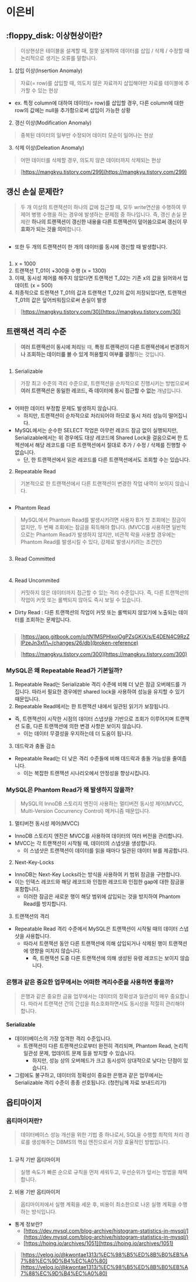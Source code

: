 # 이은비

## :floppy\_disk: 이상현상이란?

> 이상현상은 테이블을 설계할 때, 잘못 설계하여 데이터를 삽입 / 삭제 / 수정할 때 논리적으로 생기는 오류를 말합니다.

1. 삽입 이상(Insertion Anomaly)

> 자료(= row)를 삽입할 때, 의도치 않은 자료까지 삽입해야만 자료를 테이블에 추가할 수 있는 현상

* ex. 특정 column에 대하여 데이터(= row)를 삽입할 경우, 다른 column에 대한 row의 값에는 null을 추가함으로써 삽입이 가능한 상황

2. 갱신 이상(Modification Anomaly)

> 중복된 데이터의 일부만 수정되어 데이터 모순이 일어나는 현상

3. 삭제 이상(Deleation Anomaly)

> 어떤 데이터를 삭제할 경우, 의도치 않은 데이터까지 삭제되는 현상

> [https://mangkyu.tistory.com/299](https://mangkyu.tistory.com/299)

## 갱신 손실 문제란?

> 두 개 이상의 트랜잭션이 하나의 값에 접근할 때, 모두 write연산을 수행하여 무제어 병행 수행을 하는 경우에 발생하는 문제점 중 하나입니다. 즉, 갱신 손실 문제란 **하나의 트랜잭션이 갱신한 내용을 다른 트랜잭션이 덮어씀으로써 갱신이 무효화가 되는 것을 의미**합니다.

<figure><img src="../../../.gitbook/assets/image (131).png" alt=""><figcaption></figcaption></figure>

* 또한 두 개의 트랜잭션이 한 개의 데이터를 동시에 갱신할 때 발생합니다.

<figure><img src="../../../.gitbook/assets/image (132).png" alt=""><figcaption></figcaption></figure>

1. x = 1000
2. 트랜잭션 T\_01이 +300을 수행 (x = 1300)
3. 이때, 동시성 제어를 해주지 않았다면 트랜잭션 T\_02는 기존 x의 값을 읽어와서 업데이트 (x = 500)
4. 최종적으로 트랜잭션 T\_01의 값과 트랜잭션 T\_02의 값이 저장되었다면, 트랜잭션 T\_01의 값은 덮어씌워짐으로써 손실이 발생

> [https://mangkyu.tistory.com/30](https://mangkyu.tistory.com/30)

## 트랜잭션 격리 수준

> **여러 트랜잭션이 동시에 처리**될 때, **특정 트랜잭션이 다른 트랜잭션에서 변경하거나 조회하는 데이터를 볼 수 있게 허용할지 여부를 결정**하는 것입니다.

<figure><img src="../../../.gitbook/assets/image (133).png" alt=""><figcaption></figcaption></figure>

1. Serializable

> 가장 최고 수준의 격리 수준으로, 트랜잭션을 순차적으로 진행시키는 방법으로써 **여러 트랜잭션은 동일한 레코드, 즉 데이터에 동시 접근할 수 없는** 개념입니다.

<figure><img src="../../../.gitbook/assets/image (134).png" alt=""><figcaption></figcaption></figure>

* 어떠한 데이터 부정합 문제도 발생하지 않습니다.
  * 하지만, 트랜잭션이 순차적으로 처리되어야 하므로 동시 처리 성능이 떨어집니다.
* MySQL에서는 순수한 SELECT 작업은 아무런 레코드 잠금 없이 실행되지만, Serializable에서는 위 경우에도 대상 레코드에 Shared Lock을 걸음으로써 한 트젝션에서 해당 레코드를 다른 트랜잭션에서 절대로 추가 / 수정 / 삭제를 진행할 수 없습니다.
  * 단, 한 트랜잭션에서 읽은 레코드를 다른 트랜잭션에서도 조회할 수는 있습니다.

2. Repeatable Read

> 기본적으로 한 트랜잭션에서 다른 트랜잭션이 변경한 작업 내역이 보이지 않습니다.

<figure><img src="../../../.gitbook/assets/image (135).png" alt=""><figcaption></figcaption></figure>

* Phantom Read

> MySQL에서 Phantom Read를 발생시키려면 사용자 B가 첫 조회에는 잠금이 없지만, 두 번째 조회에는 잠금을 획득해야 합니다. (MVCC를 사용하면 일반적으로는 Phantom Read가 발생하지 않지만, 비관적 락을 사용할 경우에는 Phantom Read를 발생시킬 수 있다, 강제로 발생시키려는 조건인)

<figure><img src="../../../.gitbook/assets/image (136).png" alt=""><figcaption></figcaption></figure>

3. Read Committed

<figure><img src="../../../.gitbook/assets/image (137).png" alt=""><figcaption></figcaption></figure>

<figure><img src="../../../.gitbook/assets/image (138).png" alt=""><figcaption></figcaption></figure>

4. Read Uncommited

> 커밋하지 않은 데이터까지 접근할 수 있는 격리 수준입니다. 즉, 다른 트랜잭션의 작업이 커밋 또는 롤백되지 않아도 즉시 보일 수 있습니다.

* Dirty Read : 다른 트랜잭션의 작업이 커밋 또는 롤백되지 않았기에 노출되는 데이터를 조회하는 문제입니다.

<figure><img src="../../../.gitbook/assets/image (139).png" alt=""><figcaption></figcaption></figure>

> [https://app.gitbook.com/o/tN1MSPHlxoiOgPZsGKiX/s/E4DEN4C9RzZlPzeJn3xf/\~/changes/26/db](broken-reference)

> [https://mangkyu.tistory.com/300](https://mangkyu.tistory.com/300)

### MySQL은 왜 Repeatable Read가 기본일까?

1. Repeatable Read는 Serializable 격리 수준에 비해 더 낮은 잠금 오버헤드를 가집니다. 따라서 필요한 경우에만 shared lock을 사용하여 성능을 유지할 수 있기 때문입니다.
2. Repeatable Read에서는 한 트랜잭션 내에서 일관된 읽기가 보장됩니다.&#x20;

* 즉, 트랜잭션이 시작한 시점의 데이터 스냅샷을 기반으로 조회가 이루어지며 트랜잭션 도중, 다른 트랜잭션에 의한 변경 사항은 보이지 않습니다.
  * 이는 데이터 무결성을 우지하는데 더 도움이 됩니다.

3. 데드락과 충돌 감소

* Repeatable Read는 더 낮은 격리 수준들에 비해 데드락과 충돌 가능성을 줄여줍니다.
  * 이는 복잡한 트랜잭션 시나리오에서 안정성을 향상시킵니다.

### MySQL은 Phantom Read가 왜 발생하지 않을까?

> MySQL의 InnoDB 스토리지 엔진이 사용하는 멀티버전 동시성 제어(MVCC, Multi-Version Cocurrency Control) 메커니즘 때문입니다.

1. 멀티버전 동시성 제어(MVCC)&#x20;

* InnoDB 스토리지 엔진은 MVCC를 사용하여 데이터의 여러 버전을 관리합니다.
* MVCC는 각 트랜잭션이 시작될 때, 데이터의 스냅샷을 생성합니다.
  * 이 스냅샷은 트랜잭션이 데이터를 읽을 때마다 일관된 데이터 뷰를 제공합니다.

2. Next-Key-Locks

* InnoDB는 Next-Key Locks라는 방식을 사용하여 키 범위 잠금을 구현합니다.
* 이는 인덱스 레코드와 해당 레코드와 인접한 레코드와 인접한 gap에 대한 잠금을 포함합니다.
  * 이러한 잠금은 새로운 행이 해당 범위에 삽입되는 것을 방지하여 Phantom Read를 방지합니다.

3. 트랜잭션의 격리

* Repeatable Read 격리 수준에서 MySQL은 트랜잭션이 시작될 때의 데이터 스냅샷을 사용합니다.
  * 따라서 트랜잭션 동안 다른 트랜잭션에 의해 삽입되거나 삭제된 행이 트랜잭션에 영향을 미치지 않습니다.
    * 즉, 트랜잭션 도중 다른 트랜잭션에 의해 생성된 유령 레코드는 보이지 않습니다.

### 은행과 같은 중요한 업무에서는 어떠한 격리수준을 사용하면 좋을까?

> 은행과 같은 중요한 금융 업무에서는 데이터의 정확성과 일관성이 매우 중요합니다. 따라서 트랜잭션 간의 간섭을 최소호화하면서도 동시성을 적절히 관리해야 합니다.

#### Serializable

* 데이터베이스의 가장 엄격한 격리 수준입니다.
  * 트랜잭션이 다른 트랜잭션으로부터 완전히 격리되며, Phantom Read, 논리적 일관성 문제, 업데이트 문제 등을 방지할 수 있습니다.
    * 하지만, 성능 상의 오버헤드가 크고 동시성이 상대적으로 낮다는 단점이 있습니다.
* 그럼에도 불구하고, 데이터의 정확성이 중요한 은행과 같은 업무에서는 Serializable 격리 수준이 종종 선호됩니다. (청천님께 자료 보내드리기)

## 옵티마이저

### 옵티마이저란?

> 데이터베이스 성능 개선을 위한 기법 중 하나로서, SQL을 수행할 최적의 처리 경로를 생성해주는 DBMS의 핵심 엔진으로서 가장 효율적인 방법입니다.

<figure><img src="../../../.gitbook/assets/image (140).png" alt=""><figcaption></figcaption></figure>

1. 규칙 기반 옵티마이저

> 실행 속도가 빠른 순으로 규칙을 먼저 세워두고, 우선순위가 앞서는 방법을 채택합니다.

2. 비용 기반 옵티마이저

> 옵티마이저에서 실행 계획을 세운 후, 비용이 최소한으로 나온 실행 계획을 수행하는 방식입니다.

* 통계 정보란?
  * [https://dev.mysql.com/blog-archive/histogram-statistics-in-mysql/](https://dev.mysql.com/blog-archive/histogram-statistics-in-mysql/)
  * [https://hoing.io/archives/1051](https://hoing.io/archives/1051)

> [https://velog.io/@kwontae1313/%EC%98%B5%ED%8B%B0%EB%A7%88%EC%9D%B4%EC%A0%80](https://velog.io/@kwontae1313/%EC%98%B5%ED%8B%B0%EB%A7%88%EC%9D%B4%EC%A0%80)
